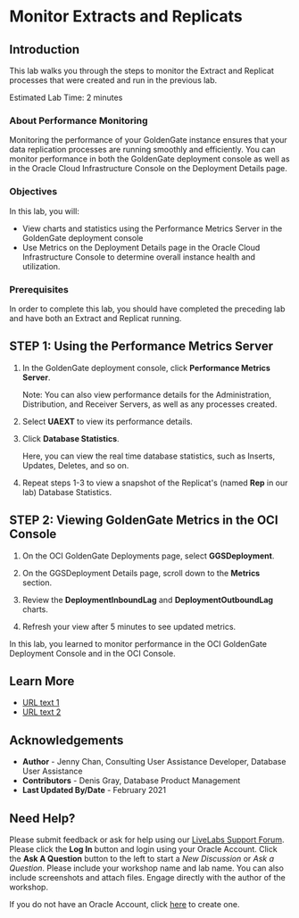 # Monitor Extracts and Replicats

## Introduction

This lab walks you through the steps to monitor the Extract and Replicat processes that were created and run in the previous lab.

Estimated Lab Time: 2 minutes

### About Performance Monitoring
Monitoring the performance of your GoldenGate instance ensures that your data replication processes are running smoothly and efficiently. You can monitor performance in both the GoldenGate deployment console as well as in the Oracle Cloud Infrastructure Console on the Deployment Details page.

### Objectives

In this lab, you will:
* View charts and statistics using the Performance Metrics Server in the GoldenGate deployment console
* Use Metrics on the Deployment Details page in the Oracle Cloud Infrastructure Console to determine overall instance health and utilization.

### Prerequisites

In order to complete this lab, you should have completed the preceding lab and have both an Extract and Replicat running.

## **STEP 1**: Using the Performance Metrics Server

1. In the GoldenGate deployment console, click **Performance Metrics Server**.

   Note: You can also view performance details for the Administration, Distribution, and Receiver Servers, as well as any processes created.

2. Select **UAEXT** to view its performance details.

3. Click **Database Statistics**.

   Here, you can view the real time database statistics, such as Inserts, Updates, Deletes, and so on.

4. Repeat steps 1-3 to view a snapshot of the Replicat's (named **Rep** in our lab) Database Statistics.

## **STEP 2:** Viewing GoldenGate Metrics in the OCI Console

1. On the OCI GoldenGate Deployments page, select **GGSDeployment**.

2. On the GGSDeployment Details page, scroll down to the **Metrics** section.

3. Review the **DeploymentInboundLag** and **DeploymentOutboundLag** charts.

4. Refresh your view after 5 minutes to see updated metrics.

In this lab, you learned to monitor performance in the OCI GoldenGate Deployment Console and in the OCI Console.

## Learn More

* [URL text 1](http://docs.oracle.com)
* [URL text 2](http://docs.oracle.com)

## Acknowledgements
* **Author** - Jenny Chan, Consulting User Assistance Developer, Database User Assistance
* **Contributors** -  Denis Gray, Database Product Management
* **Last Updated By/Date** - February 2021

## Need Help?
Please submit feedback or ask for help using our [LiveLabs Support Forum](https://community.oracle.com/tech/developers/categories/livelabsdiscussions). Please click the **Log In** button and login using your Oracle Account. Click the **Ask A Question** button to the left to start a *New Discussion* or *Ask a Question*.  Please include your workshop name and lab name.  You can also include screenshots and attach files.  Engage directly with the author of the workshop.

If you do not have an Oracle Account, click [here](https://profile.oracle.com/myprofile/account/create-account.jspx) to create one.
